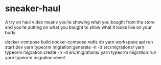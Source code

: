 # sneaker-haul

A try on haul video means you’re showing what you bought from the store and you’re putting on what you bought to show what it looks like on your body.

docker-compose build
docker-compose redis db
yarn workspace api run start:dev
yarn typeorm migration:generate -n <name> -d src/migrations/
yarn typeorm migration:create -n <name> -d src/migrations/
yarn typeorm migration:run
yarn typeorm migration:revert
